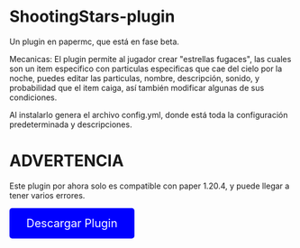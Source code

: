 # ShootingStars-plugin
Un plugin en papermc, que está en fase beta.

Mecanicas:
El plugin permite al jugador crear "estrellas fugaces", las cuales son un item especifico con particulas especificas que cae del cielo por la noche, puedes editar las particulas, nombre, descripción, sonido, y probabilidad que el item caiga, así también modificar algunas de sus condiciones.

Al instalarlo genera el archivo config.yml, donde está toda la configuración predeterminada y descripciones.

# ADVERTENCIA
Este plugin por ahora solo es compatible con paper 1.20.4, y puede llegar a tener varios errores.

<a href="https://github.com/Diamond-xv0/ShootingStars-plugin/releases/download/beta-1.0/ShootingStar.jar" style="text-decoration:none;">
  <div style="display:inline-block; background-color:blue; color:white; padding:15px 30px; border-radius:5px; font-size:20px; text-align:center;">
    Descargar Plugin
  </div>
</a>

